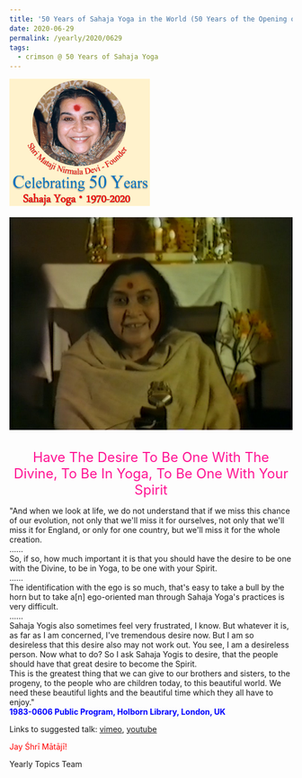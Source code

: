 ```yaml
---
title: '50 Years of Sahaja Yoga in the World (50 Years of the Opening of the Sahasrāra Chakra), Post 21'
date: 2020-06-29
permalink: /yearly/2020/0629
tags:
  - crimson @ 50 Years of Sahaja Yoga
---
```


<div style="text-align: left"><img src="/images/Celebrating50YearsSahajaYoga.png" width="250" /></div><br>

<div style="text-align: center"><img src="/images/image448.tiff" /></div>


<br>
<p style="color:DeepPink; text-align:center">
<font size="+2"><b></b>Have The Desire To Be One With The Divine, To Be In Yoga, To Be One With Your Spirit<br></font>
</p>

<p>
"And when we look at life, we do not understand that if we miss this chance of our evolution, not only that we'll miss it for ourselves, not only that we'll miss it for England, or only for one country, but we'll miss it for the whole creation.<br>
......<br>
So, if so, how much important it is that you should have the desire to be one with the Divine, to be in Yoga, to be one with your Spirit.<br>
......<br>
The identification with the ego is so much, that's easy to take a bull by the horn but to take a[n] ego-oriented man through Sahaja Yoga's practices is very difficult.<br>
......<br>
Sahaja Yogis also sometimes feel very frustrated, I know. But whatever it is, as far as I am concerned, I've tremendous desire now. But I am so desireless that this desire also may not work out. You see, I am a desireless person. Now what to do? So I ask Sahaja Yogis to desire, that the people should have that great desire to become the Spirit.<br>
This is the greatest thing that we can give to our brothers and sisters, to the progeny, to the people who are children today, to this beautiful world. We need these beautiful lights and the beautiful time which they all have to enjoy."<br>
<font color="blue"><b>1983-0606 Public Program, Holborn Library, London, UK</b></font><br>
</p>

Links to suggested talk: <a href="https://vimeo.com/122435817"> vimeo</a>, <a href="https://www.youtube.com/watch?v=E0EEPeQosJg"> youtube</a><br>

<p style="color:red;">Jay Śhrī Mātājī!<br></p>

Yearly Topics Team